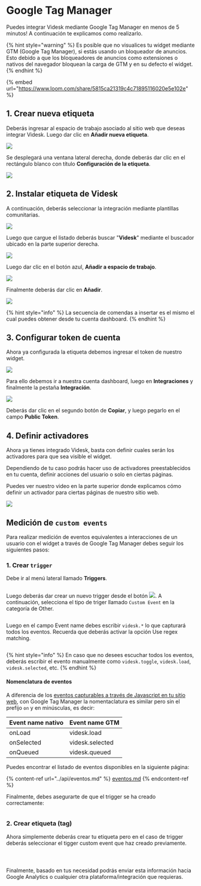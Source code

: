 # Google Tag Manager

Puedes integrar Videsk mediante Google Tag Manager en menos de 5 minutos! A continuación te explicamos como realizarlo.

{% hint style="warning" %}
Es posible que no visualices tu widget mediante GTM (Google Tag Manager), si estás usando un bloqueador de anuncios. Esto debido a que los bloqueadores de anuncios como extensiones o nativos del navegador bloquean la carga de GTM y en su defecto el widget.
{% endhint %}

{% embed url="https://www.loom.com/share/5815ca21319c4c71895116020e5e102e" %}

## 1. Crear nueva etiqueta

Deberás ingresar al espacio de trabajo asociado al sitio web que deseas integrar Videsk. Luego dar clic en **Añadir nueva etiqueta**.

![](<../../.gitbook/assets/image (44).png>)

Se desplegará una ventana lateral derecha, donde deberás dar clic en el rectángulo blanco con título **Configuración de la etiqueta**.

![](<../../.gitbook/assets/image (37).png>)

## 2. Instalar etiqueta de Videsk

A continuación, deberás seleccionar la integración mediante plantillas comunitarias.

![](<../../.gitbook/assets/image (43).png>)

Luego que cargue el listado deberás buscar "**Videsk**" mediante el buscador ubicado en la parte superior derecha.

![](<../../.gitbook/assets/image (42).png>)

Luego dar clic en el botón azul, **Añadir a espacio de trabajo**.

![](<../../.gitbook/assets/image (68).png>)

Finalmente deberás dar clic en **Añadir**.

![](<../../.gitbook/assets/image (1) (2).png>)

{% hint style="info" %}
La secuencia de comendas a insertar es el mismo el cual puedes obtener desde tu cuenta dashboard.
{% endhint %}

## 3. Configurar token de cuenta

Ahora ya configurada la etiqueta debemos ingresar el token de nuestro widget.

![](<../../.gitbook/assets/image (24).png>)

Para ello debemos ir a nuestra cuenta dashboard, luego en **Integraciones** y finalmente la pestaña **Integración**.

![](<../../.gitbook/assets/image (22) (1).png>)

Deberás dar clic en el segundo botón de **Copiar**, y luego pegarlo en el campo **Public Token**.

## 4. Definir activadores

Ahora ya tienes integrado Videsk, basta con definir cuales serán los activadores para que sea visible el widget.

Dependiendo de tu caso podrás hacer uso de activadores preestablecidos en tu cuenta, definir acciones del usuario o solo en ciertas páginas.

Puedes ver nuestro video en la parte superior donde explicamos cómo definir un activador para ciertas páginas de nuestro sitio web.

![](<../../.gitbook/assets/image (46).png>)

## Medición de `custom events`

Para realizar medición de eventos equivalentes a interacciones de un usuario con el widget a través de Google Tag Manager debes seguir los siguientes pasos:

### 1. Crear `trigger`

Debe ir al menú lateral llamado **Triggers**.

<figure><img src="../../.gitbook/assets/image (70).png" alt=""><figcaption></figcaption></figure>

Luego deberás dar crear un nuevo trigger desde el botón ![](<../../.gitbook/assets/image (71).png>). A continuación, selecciona el tipo de triger llamado `Custom Event` en la categoría de Other.

<figure><img src="../../.gitbook/assets/image (72).png" alt=""><figcaption></figcaption></figure>

Luego en el campo Event name debes escribir `videsk.*` lo que capturará todos los eventos. Recuerda que deberás activar la opción Use regex matching.

<figure><img src="../../.gitbook/assets/image (74).png" alt=""><figcaption></figcaption></figure>

{% hint style="info" %}
En caso que no desees escuchar todos los eventos, deberás escribir el evento manualmente como `videsk.toggle`, `videsk.load`, `videsk.selected`, etc.
{% endhint %}

#### Nomenclatura de eventos

A diferencia de los [eventos capturables a través de Javascript en tu sitio web](../api/eventos.md), con Google Tag Manager la nomentaclatura es similar pero sin el prefijo `on` y en minúsculas, es decir:

| Event name nativo | Event name GTM  |
| ----------------- | --------------- |
| onLoad            | videsk.load     |
| onSelected        | videsk.selected |
| onQueued          | videsk.queued   |

Puedes encontrar el listado de eventos disponibles en la siguiente página:

{% content-ref url="../api/eventos.md" %}
[eventos.md](../api/eventos.md)
{% endcontent-ref %}

Finalmente, debes asegurarte de que el trigger se ha creado correctamente:

<figure><img src="../../.gitbook/assets/image (75).png" alt=""><figcaption></figcaption></figure>

### 2. Crear etiqueta (tag)

Ahora simplemente deberás crear tu etiqueta pero en el caso de trigger deberás seleccionar el tigger custom event que haz creado previamente.

<figure><img src="../../.gitbook/assets/image (76).png" alt=""><figcaption></figcaption></figure>

<figure><img src="../../.gitbook/assets/image (77).png" alt=""><figcaption></figcaption></figure>

<figure><img src="../../.gitbook/assets/image (78).png" alt=""><figcaption></figcaption></figure>

Finalmente, basado en tus necesidad podrás enviar esta información hacia Google Analytics o cualquier otra plataforma/integración que requieras.
